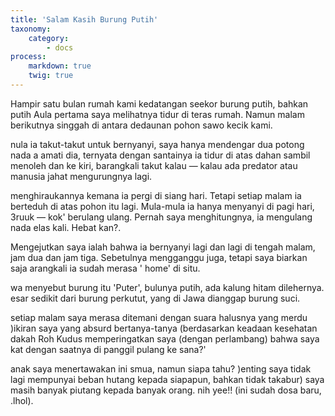 ```yaml
---
title: 'Salam Kasih Burung Putih'
taxonomy:
    category:
        - docs
process:
    markdown: true
    twig: true
---
```


Hampir satu bulan rumah kami kedatangan seekor burung putih, bahkan putih Aula pertama saya melihatnya tidur di teras rumah. Namun malam berikutnya singgah di antara dedaunan pohon sawo kecik kami. 

nula ia takut-takut untuk bernyanyi, saya hanya mendengar dua potong nada a amati dia, ternyata dengan santainya ia tidur di atas dahan sambil menoleh dan ke kiri, barangkali takut kalau — kalau ada predator atau manusia jahat mengurungnya lagi.

menghiraukannya kemana ia pergi di siang hari. Tetapi setiap malam ia berteduh di atas pohon itu lagi. Mula-mula ia hanya menyanyi di pagi hari, 3ruuk — kok' berulang ulang. Pernah saya menghitungnya, ia mengulang nada elas kali. Hebat kan?.

Mengejutkan saya ialah bahwa ia bernyanyi lagi dan lagi di tengah malam, jam  dua dan jam tiga. Sebetulnya mengganggu juga, tetapi saya biarkan saja arangkali ia sudah merasa ' home' di situ.

wa menyebut burung itu 'Puter', bulunya putih, ada kalung hitam dilehernya. esar sedikit dari burung perkutut, yang di Jawa dianggap burung suci.
 
 setiap malam saya merasa ditemani dengan suara halusnya yang merdu )ikiran saya yang absurd bertanya-tanya (berdasarkan keadaan kesehatan dakah Roh Kudus memperingatkan saya (dengan perlambang) bahwa saya kat dengan saatnya di panggil pulang ke sana?' 
 
anak saya menertawakan ini smua, namun siapa tahu?
)enting saya tidak lagi mempunyai beban hutang kepada siapapun, bahkan tidak takabur) saya masih banyak piutang kepada banyak orang.
nih yee!! (ini sudah dosa baru, .lhol).
